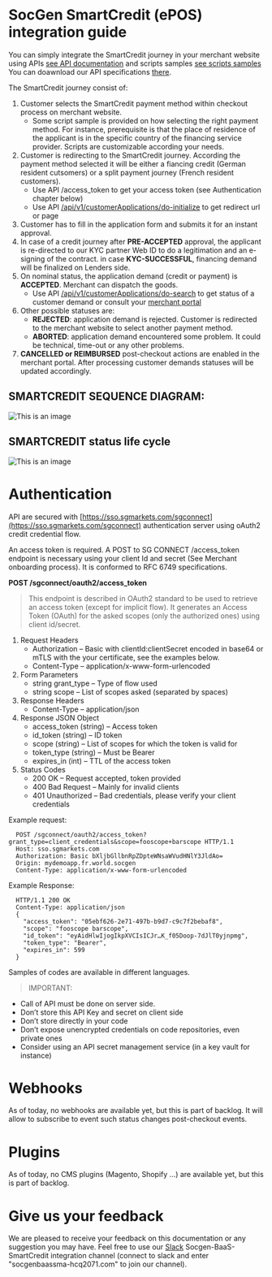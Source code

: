# SocGen SmartCredit (ePOS) integration guide

You can simply integrate the SmartCredit journey in your merchant website using APIs [see API documentation](https://app.swaggerhub.com/apis/SG.BaaS.SmartCredit/epos-e_merchant_customer_application)  and scripts samples [see scripts samples](samples-launching-scripts/)
You can doawnload our API specifications [there](/API-doc).

The SmartCredit journey consist of:

  1. Customer selects the SmartCredit payment method within checkout process on merchant website.
     - Some script sample is provided on how selecting the right payment method. For instance, prerequisite is that the place of residence of the applicant is in the specific country of the financing service provider. Scripts are customizable according your needs.
  4. Customer is redirecting to the SmartCredit journey. According the payment method selected it will be either a fiancing credit (German resident cutsomers) or a split payment journey (French resident customers).
     - Use API /access_token to get your access token (see Authentication chapter below)
     - Use API [/api/v1/customerApplications/do-initialize](https://app.swaggerhub.com/apis/SG.BaaS.SmartCredit/epos-e_merchant_customer_application/#/SmartCredit%20(EPOS)/newApplication) to get redirect url or page
  5. Customer has to fill in the application form and submits it for an instant approval.
  6. In case of a credit journey after **PRE-ACCEPTED** approval, the applicant is re-directed to our KYC partner Web ID to do a legitimation and an e-signing of the contract. in case **KYC-SUCCESSFUL**, financing demand will be finalized on Lenders side. 
  8. On nominal status, the application demand (credit or payment) is **ACCEPTED**. Merchant can dispatch the goods.
     - Use API [/api/v1/customerApplications/do-search](https://app.swaggerhub.com/apis/SG.BaaS.SmartCredit/epos-e_merchant_customer_application/#/SmartCredit%20(EPOS)/getApplications) to get status of a customer demand or consult your [merchant portal](https://app-portal-socgenepos-prod.ondisplayftos.com/Main#/page/home/index) 
  9. Other possible statuses are:
     - **REJECTED**: application demand is rejected. Customer is redirected to the merchant website to select another payment method.
     - **ABORTED**: application demand encountered some problem. It could be technical, time-out or any other problems.
  10. **CANCELLED or REIMBURSED** post-checkout actions are enabled in the merchant portal.  After processing customer demands statuses will be updated accordingly.

## SMARTCREDIT SEQUENCE DIAGRAM:

![This is an image](/documentation/EPOS_flow_technical_guidelines.png)

## SMARTCREDIT status life cycle
![This is an image](/documentation/Archi/ePOs%20status%20life%20cycle.jpg)
 
# Authentication

API are secured with [https://sso.sgmarkets.com/sgconnect](https://sso.sgmarkets.com/sgconnect) authentication server using oAuth2 credit credential flow. 
 
An access token is required. A POST to SG CONNECT /access_token endpoint is necessary using your client Id and secret (See Merchant onboarding process). It is conformed to RFC 6749 specifications.
  
  **POST /sgconnect/oauth2/access_token**
  >This endpoint is described in OAuth2 standard to be used to retrieve an access token (except for implicit flow).
  It generates an Access Token (OAuth) for the asked scopes (only the authorized ones) using client id/secret.
  
  1. Request Headers
     - Authorization – Basic with clientId:clientSecret encoded in base64 or mTLS with the your certificate, see the examples below.
     - Content-Type – application/x-www-form-urlencoded
  2. Form Parameters
     - string grant_type – Type of flow used
     - string scope – List of scopes asked (separated by spaces)
  3. Response Headers
     - Content-Type – application/json
  4. Response JSON Object
     - access_token (string) – Access token
     - id_token (string) – ID token
     - scope (string) – List of scopes for which the token is valid for
     - token_type (string) – Must be Bearer
     - expires_in (int) – TTL of the access token
  5. Status Codes
     - 200 OK – Request accepted, token provided
     - 400 Bad Request – Mainly for invalid clients
     - 401 Unauthorized – Bad credentials, please verify your client credentials

Example request:
~~~
  POST /sgconnect/oauth2/access_token?grant_type=client_credentials&scope=fooscope+barscope HTTP/1.1
  Host: sso.sgmarkets.com
  Authorization: Basic bXljbGllbnRpZDpteWNsaWVudHNlY3JldAo=
  Origin: mydemoapp.fr.world.socgen
  Content-Type: application/x-www-form-urlencoded
~~~
Example Response:
~~~
  HTTP/1.1 200 OK
  Content-Type: application/json
  {
    "access_token": "05ebf626-2e71-497b-b9d7-c9c7f2bebaf8",
    "scope": "fooscope barscope",
    "id_token": "eyAidHlwIjogIkpXVCIsICJr…K_f05Doop-7dJlT0yjnpmg",
    "token_type": "Bearer",
    "expires_in": 599
  }
~~~
Samples of codes are available in different languages.
> IMPORTANT: 
- Call of API must be done on server side. 
- Don’t store this API Key and secret on client side
- Don’t store directly in your code
- Don’t expose unencrypted credentials on code repositories, even private ones
- Consider using an API secret management service (in a key vault for instance)

# Webhooks
As of today, no webhooks are available yet, but this is part of backlog. It will allow to subscribe to event such status changes post-checkout events.

# Plugins
As of today, no CMS plugins (Magento, Shopify …) are available yet, but this is part of backlog. 

# Give us your feedback
We are pleased to receive your feedback on this documentation or any suggestion you may have. Feel free to use our [Slack](https://slack.com) Socgen-BaaS-SmartCredit integration  channel (connect to slack and enter "socgenbaassma-hcq2071.com" to join our channel).  
